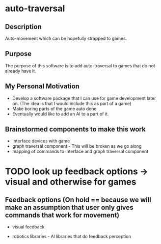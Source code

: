# auto-traversal

## Description
Auto-movement which can be hopefully strapped to games.

## Purpose
The purpose of this software is to add auto-traversal to games that do not already have it.

## My Personal Motivation
* Develop a software package that I can use for game development later on. (The idea is that I would include this as part of a game)
* Make boring parts of the game auto done
* Eventually would like to add an AI to a part of it.

## Brainstormed components to make this work
* Interface devices with game
* graph traversal component - This will be broken as we go along
* mapping of commands to interface and graph traversal component


# TODO look up feedback options -> visual and otherwise for games
## Feedback options (On hold == because we will make an assumption that user only gives commands that work for movement)
* visual feedback
- robotics libraries - AI libraries that do feedback perception
